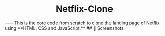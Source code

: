 <p>
  <h1 align="center">
    <b>
  Netflix-Clone     <!--The title for my project.--> 
    </b>
  </h1>
</p>  
----
This is the core code from scratch to clone the landing page of Netflix using **HTML, CSS and JavaScript.**
## 📸 Screenshots
